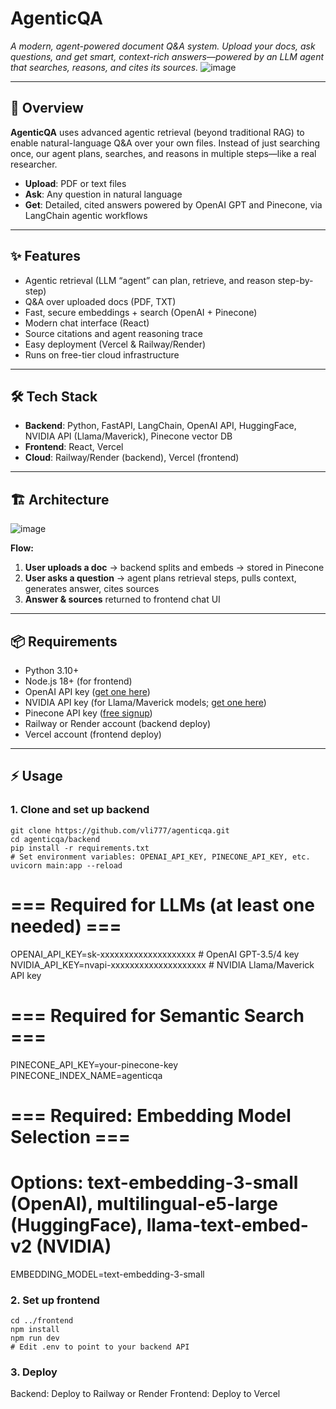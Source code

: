 # AgenticQA

*A modern, agent-powered document Q&A system. Upload your docs, ask questions, and get smart, context-rich answers—powered by an LLM agent that searches, reasons, and cites its sources.*
![image](https://github.com/user-attachments/assets/34b6a7b4-da53-4fa0-a9be-0aca9271f5ea)

---

## 🚀 Overview

**AgenticQA** uses advanced agentic retrieval (beyond traditional RAG) to enable natural-language Q&A over your own files. Instead of just searching once, our agent plans, searches, and reasons in multiple steps—like a real researcher.

- **Upload**: PDF or text files  
- **Ask**: Any question in natural language  
- **Get**: Detailed, cited answers powered by OpenAI GPT and Pinecone, via LangChain agentic workflows

---

## ✨ Features

- Agentic retrieval (LLM “agent” can plan, retrieve, and reason step-by-step)
- Q&A over uploaded docs (PDF, TXT)
- Fast, secure embeddings + search (OpenAI + Pinecone)
- Modern chat interface (React)
- Source citations and agent reasoning trace
- Easy deployment (Vercel & Railway/Render)
- Runs on free-tier cloud infrastructure

---

## 🛠️ Tech Stack

- **Backend**: Python, FastAPI, LangChain, OpenAI API, HuggingFace, NVIDIA API (Llama/Maverick), Pinecone vector DB  
- **Frontend**: React, Vercel  
- **Cloud**: Railway/Render (backend), Vercel (frontend)

---

## 🏗️ Architecture
![image](https://github.com/user-attachments/assets/5ddb6149-a73a-4607-9f60-985b52d44e1c)

**Flow:**
1. **User uploads a doc** → backend splits and embeds → stored in Pinecone
2. **User asks a question** → agent plans retrieval steps, pulls context, generates answer, cites sources
3. **Answer & sources** returned to frontend chat UI

---

## 📦 Requirements

- Python 3.10+
- Node.js 18+ (for frontend)
- OpenAI API key ([get one here](https://platform.openai.com/signup))
- NVIDIA API key (for Llama/Maverick models; [get one here](https://catalog.ngc.nvidia.com/orgs/nvidia/teams/langchain/models/))
- Pinecone API key ([free signup](https://www.pinecone.io/start/))
- Railway or Render account (backend deploy)
- Vercel account (frontend deploy)

---

## ⚡ Usage

### 1. Clone and set up backend

```
git clone https://github.com/vli777/agenticqa.git
cd agenticqa/backend
pip install -r requirements.txt
# Set environment variables: OPENAI_API_KEY, PINECONE_API_KEY, etc.
uvicorn main:app --reload
```

# === Required for LLMs (at least one needed) ===
OPENAI_API_KEY=sk-xxxxxxxxxxxxxxxxxxxx     # OpenAI GPT-3.5/4 key
NVIDIA_API_KEY=nvapi-xxxxxxxxxxxxxxxxxxxx  # NVIDIA Llama/Maverick API key

# === Required for Semantic Search ===
PINECONE_API_KEY=your-pinecone-key
PINECONE_INDEX_NAME=agenticqa

# === Required: Embedding Model Selection ===
# Options: text-embedding-3-small (OpenAI), multilingual-e5-large (HuggingFace), llama-text-embed-v2 (NVIDIA)
EMBEDDING_MODEL=text-embedding-3-small

### 2. Set up frontend
```
cd ../frontend
npm install
npm run dev
# Edit .env to point to your backend API
```

### 3. Deploy
Backend: Deploy to Railway or Render
Frontend: Deploy to Vercel
